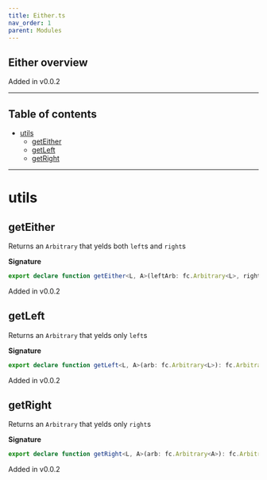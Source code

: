 ```yaml
---
title: Either.ts
nav_order: 1
parent: Modules
---
```


## Either overview

Added in v0.0.2

---

<h2 class="text-delta">Table of contents</h2>

- [utils](#utils)
  - [getEither](#geteither)
  - [getLeft](#getleft)
  - [getRight](#getright)

---

# utils

## getEither

Returns an `Arbitrary` that yelds both `left`s and `right`s

**Signature**

```ts
export declare function getEither<L, A>(leftArb: fc.Arbitrary<L>, rightArb: fc.Arbitrary<A>): fc.Arbitrary<Either<L, A>>
```

Added in v0.0.2

## getLeft

Returns an `Arbitrary` that yelds only `left`s

**Signature**

```ts
export declare function getLeft<L, A>(arb: fc.Arbitrary<L>): fc.Arbitrary<Either<L, A>>
```

Added in v0.0.2

## getRight

Returns an `Arbitrary` that yelds only `right`s

**Signature**

```ts
export declare function getRight<L, A>(arb: fc.Arbitrary<A>): fc.Arbitrary<Either<L, A>>
```

Added in v0.0.2
